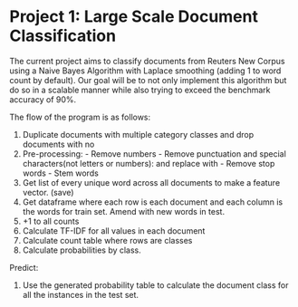 # Project 1: Large Scale Document Classification

The current project aims to classify documents from Reuters New Corpus using a Naive Bayes Algorithm with Laplace smoothing (adding 1 to word count by default). Our goal will be to not only implement this algorithm but do so in a scalable manner while also trying to exceed the benchmark accuracy of 90%.

The flow of the program is as follows:
  1. Duplicate documents with multiple category classes and drop documents with no
  2. Pre-processing:
    - Remove numbers
    - Remove punctuation and special characters(not letters or numbers): and replace with
    - Remove stop words
    - Stem words
  3. Get list of every unique word across all documents to make a feature vector. (save)
  4. Get dataframe where each row is each document and each column is the words for train set. Amend with new words in test.
  5. +1 to all counts
  6. Calculate TF-IDF for all values in each document
  7. Calculate count table where rows are classes
  8. Calculate probabilities by class.

Predict:
  1. Use the generated probability table to calculate the document class for all the instances in the test set.
